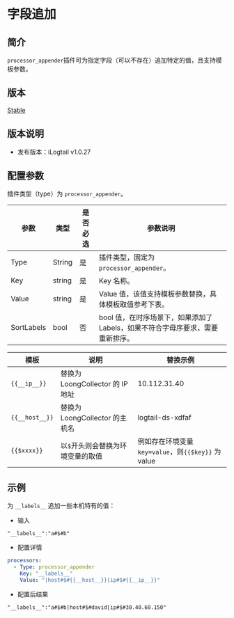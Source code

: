 # 字段追加

## 简介

`processor_appender`插件可为指定字段（可以不存在）追加特定的值，且支持模板参数。

## 版本

[Stable](../../stability-level.md)

## 版本说明

- 发布版本：iLogtail v1.0.27

## 配置参数

插件类型（type）为 `processor_appender`。

| 参数       | 类型   | 是否必选 | 参数说明                                                                       |
| ---------- | ------ | -------- | ------------------------------------------------------------------------------ |
| Type       | String | 是       | 插件类型，固定为`processor_appender`。                                         |
| Key        | string | 是       | Key 名称。                                                                     |
| Value      | string | 是       | Value 值，该值支持模板参数替换，具体模板取值参考下表。                         |
| SortLabels | bool   | 否       | bool 值，在时序场景下，如果添加了 Labels，如果不符合字母序要求，需要重新排序。 |

| 模板           | 说明                              | 替换示例                                            |
| -------------- | --------------------------------- | --------------------------------------------------- |
| `{{__ip__}}`   | 替换为 LoongCollector 的 IP 地址         | 10.112.31.40                                        |
| `{{__host__}}` | 替换为 LoongCollector 的主机名           | logtail-ds-xdfaf                                    |
| `{{$xxxx}}`    | 以`$`开头则会替换为环境变量的取值 | 例如存在环境变量 `key=value`，则`{{$key}}` 为 value |

## 示例

为 `__labels__` 追加一些本机特有的值：

- 输入

```text
"__labels__":"a#$#b"
```

- 配置详情

```yaml
processors:
  - Type: processor_appender
    Key: "__labels__"
    Value: "|host#$#{{__host__}}|ip#$#{{__ip__}}"
```

- 配置后结果

```text
"__labels__":"a#$#b|host#$#david|ip#$#30.40.60.150"
```
